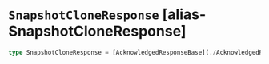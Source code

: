 # `SnapshotCloneResponse` [alias-SnapshotCloneResponse]
```typescript
type SnapshotCloneResponse = [AcknowledgedResponseBase](./AcknowledgedResponseBase.md);
```
